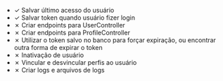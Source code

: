- &check; Salvar último acesso do usuário
- &check; Salvar token quando usuário fizer login
- &cross; Criar endpoints para UserController
- &cross; Criar endpoints para ProfileController
- &cross; Utilizar o token salvo no banco para forçar expiração, ou encontrar outra forma de expirar o token
- &cross; Inativação de usuário
- &cross; Vincular e desvincular perfis ao usuário
- &cross; Criar logs e arquivos de logs

